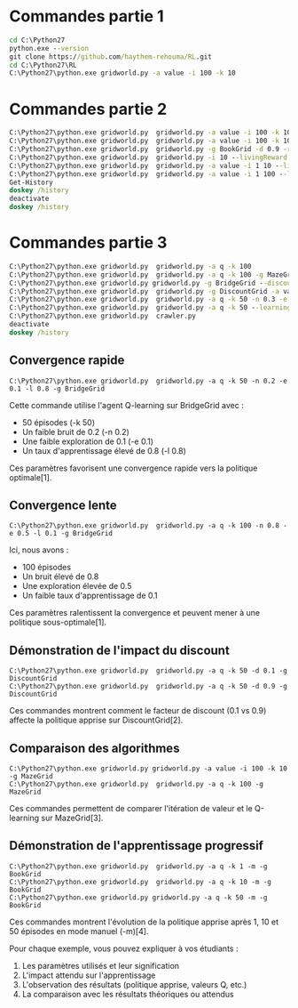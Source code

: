 # Commandes partie 1

```cmd
cd C:\Python27
python.exe --version
git clone https://github.com/haythem-rehouma/RL.git
cd C:\Python27\RL
C:\Python27\python.exe gridworld.py -a value -i 100 -k 10
```

# Commandes partie 2
```cmd
C:\Python27\python.exe gridworld.py  gridworld.py -a value -i 100 -k 10
C:\Python27\python.exe gridworld.py  gridworld.py -a value -i 100 -k 10 -
C:\Python27\python.exe gridworld.py  gridworld.py -g BookGrid -d 0.9 -r 0.1 -n 0.2 -a value -i 100 -k 10
C:\Python27\python.exe gridworld.py  gridworld.py -i 10 --livingReward -2
C:\Python27\python.exe gridworld.py  gridworld.py -a value -i 1 10 --livingReward -2
C:\Python27\python.exe gridworld.py  gridworld.py -a value -i 1 100 --livingReward -2
Get-History
doskey /history
deactivate
doskey /history
```

# Commandes partie 3
```cmd
C:\Python27\python.exe gridworld.py  gridworld.py -a q -k 100 
C:\Python27\python.exe gridworld.py  gridworld.py -a q -k 100 -g MazeGrid
C:\Python27\python.exe gridworld.py gridworld.py -g BridgeGrid --discount 0.9 --noise 0.2 -a value -i 100
C:\Python27\python.exe gridworld.py  gridworld.py -g DiscountGrid -a value -i 100
C:\Python27\python.exe gridworld.py  gridworld.py -a q -k 50 -n 0.3 -e 0.5
C:\Python27\python.exe gridworld.py  gridworld.py -a q -k 50 --learningRate 0.8 --epsilon 0.2
C:\Python27\python.exe gridworld.py  crawler.py
deactivate
doskey /history
```



## Convergence rapide

```
C:\Python27\python.exe gridworld.py  gridworld.py -a q -k 50 -n 0.2 -e 0.1 -l 0.8 -g BridgeGrid
```

Cette commande utilise l'agent Q-learning sur BridgeGrid avec :
- 50 épisodes (-k 50)
- Un faible bruit de 0.2 (-n 0.2) 
- Une faible exploration de 0.1 (-e 0.1)
- Un taux d'apprentissage élevé de 0.8 (-l 0.8)

Ces paramètres favorisent une convergence rapide vers la politique optimale[1].

## Convergence lente

```
C:\Python27\python.exe gridworld.py  gridworld.py -a q -k 100 -n 0.8 -e 0.5 -l 0.1 -g BridgeGrid
```

Ici, nous avons :
- 100 épisodes
- Un bruit élevé de 0.8
- Une exploration élevée de 0.5 
- Un faible taux d'apprentissage de 0.1

Ces paramètres ralentissent la convergence et peuvent mener à une politique sous-optimale[1].

## Démonstration de l'impact du discount

```
C:\Python27\python.exe gridworld.py  gridworld.py -a q -k 50 -d 0.1 -g DiscountGrid
C:\Python27\python.exe gridworld.py  gridworld.py -a q -k 50 -d 0.9 -g DiscountGrid
```

Ces commandes montrent comment le facteur de discount (0.1 vs 0.9) affecte la politique apprise sur DiscountGrid[2].

## Comparaison des algorithmes

```
C:\Python27\python.exe gridworld.py gridworld.py -a value -i 100 -k 10 -g MazeGrid
C:\Python27\python.exe gridworld.py  gridworld.py -a q -k 100 -g MazeGrid
```

Ces commandes permettent de comparer l'itération de valeur et le Q-learning sur MazeGrid[3].

## Démonstration de l'apprentissage progressif

```
C:\Python27\python.exe gridworld.py  gridworld.py -a q -k 1 -m -g BookGrid
C:\Python27\python.exe gridworld.py  gridworld.py -a q -k 10 -m -g BookGrid
C:\Python27\python.exe gridworld.py gridworld.py -a q -k 50 -m -g BookGrid
```

Ces commandes montrent l'évolution de la politique apprise après 1, 10 et 50 épisodes en mode manuel (-m)[4].

Pour chaque exemple, vous pouvez expliquer à vos étudiants :
1. Les paramètres utilisés et leur signification
2. L'impact attendu sur l'apprentissage
3. L'observation des résultats (politique apprise, valeurs Q, etc.)
4. La comparaison avec les résultats théoriques ou attendus



